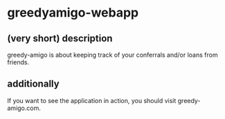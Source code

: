 # greedyamigo-webapp

## (very short) description
greedy-amigo is about keeping track of your conferrals and/or loans from friends.

## additionally
If you want to see the application in action, you should visit greedy-amigo.com.